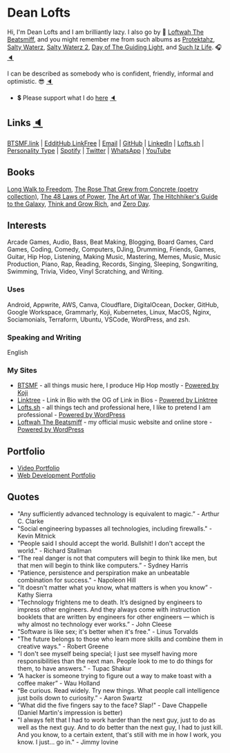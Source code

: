 # Dean Lofts

Hi, I'm Dean Lofts and I am brilliantly lazy. I also go by 🎹 [Loftwah The Beatsmiff](https://btsmf.link), and you might remember me from such albums as [Protektahz](https://www.youtube.com/playlist?list=OLAK5uy_kO8bRKVWIAFGFNDjVkI9NiKtHSsqGEndQ), [Salty Waterz](https://open.spotify.com/album/59eTGkXJYUK6m481rwSES9?si=ANSXBbAWRPSlYqa8ZwnTlw), [Salty Waterz 2](https://open.spotify.com/album/2xhntWeTyDDuk6JVHNsdMK?si=isIwbhPtSbuG51Q5v5EUvw), [Day of The Guiding Light](https://open.spotify.com/album/6IfVVM4fdQZ80OjwMZ1PFN?si=9J-hJyFpT7OaUig17bsUQw), and [Such Iz Life](https://open.spotify.com/album/604EhrF7i400uQmOdhvoge?si=bZYmzg3ASoGDSJj_yzU-iQ). 🎧 [🔈](https://lofts.sh/wp-content/uploads/2021/12/Hi-Im-Dean-Lofts-and-I-am-brilliantly-lazy-I-also-go-by-Loftwah-The-Beatsmiff-and-you-might.mp3)

I can be described as somebody who is confident, friendly, informal and optimistic. 😎 [🔈](https://lofts.sh/wp-content/uploads/2021/12/I-can-be-described-as-somebody-who-is-confident-friendly-informal-and-optimistic.mp3)

- 💲 Please support what I do [here](https://www.paypal.com/paypalme/loftwah/) [🔈](https://lofts.sh/wp-content/uploads/2021/12/Please-support-what-I-do-here.mp3)

## Links [🔈](https://lofts.sh/wp-content/uploads/2021/12/My-links-include-my-blog-my-music-website-called-beatsmiff-dot-link-my-email-address-my.mp3)

[BTSMF.link](https://btsmf.link) | [EdditHub LinkFree](https://linkfree.eddiehub.io/loftwah) | [Email](mailto://dean@deanlofts.xyz/) | [GitHub](https://github.com/loftwah/) | [LinkedIn](https://linkedin.com/in/deanlofts/) | [Lofts.sh](https://lofts.sh) | [Personality Type](https://www.16personalities.com/istp-personality) | [Spotify](https://open.spotify.com/user/1230952597?si=aa83abc2ee9b4615) | [Twitter](https://twitter.com/loftwah) | [WhatsApp](https://wa.me/+61423837782) | [YouTube](https://www.youtube.com/loftwahthebeatsmiff)

## Books

[Long Walk to Freedom](https://en.wikipedia.org/wiki/Long_Walk_to_Freedom), [The Rose That Grew from Concrete (poetry collection)](<https://en.wikipedia.org/wiki/The_Rose_That_Grew_from_Concrete_(poetry_collection)>), [The 48 Laws of Power](https://en.wikipedia.org/wiki/The_48_Laws_of_Power), [The Art of War](https://en.wikipedia.org/wiki/The_Art_of_War), [The Hitchhiker's Guide to the Galaxy](https://en.wikipedia.org/wiki/The_Hitchhiker%27s_Guide_to_the_Galaxy), [Think and Grow Rich](https://en.wikipedia.org/wiki/Think_and_Grow_Rich), and [Zero Day](https://www.goodreads.com/book/show/9763010-zero-day).

## Interests

Arcade Games, Audio, Bass, Beat Making, Blogging, Board Games, Card Games, Coding, Comedy, Computers, DJing, Drumming, Friends, Games, Guitar, Hip Hop, Listening, Making Music, Mastering, Memes, Music, Music Production, Piano, Rap, Reading, Records, Singing, Sleeping, Songwriting, Swimming, Trivia, Video, Vinyl Scratching, and Writing.

### Uses

Android, Appwrite, AWS, Canva, Cloudflare, DigitalOcean, Docker, GitHub, Google Workspace, Grammarly, Koji, Kubernetes, Linux, MacOS, Nginx, Sociamonials, Terraform, Ubuntu, VSCode, WordPress, and zsh.

### Speaking and Writing

English

### My Sites

- [BTSMF](https://btsmf.link) - all things music here, I produce Hip Hop mostly - [Powered by Koji](https://withkoji.com/)
- [Linktree](https://linktr.ee/beatsmiff) - Link in Bio with the OG of Link in Bios - [Powered by Linktree](https://linktr.ee)
- [Lofts.sh](https://lofts.sh) - all things tech and professional here, I like to pretend I am professional - [Powered by WordPress](https://wordpress.org)
- [Loftwah The Beatsmiff](https://beatsmiff.com) - my official music website and online store - [Powered by WordPress](https://wordpress.org)

## Portfolio

- [Video Portfolio](https://www.youtube.com/playlist?list=PLgr1VpT986yP4I9bKEWWWssKL2ajRubPM)
- [Web Development Portfolio](https://lofts.sh/my-portfolio-web/)

## Quotes

- "Any sufficiently advanced technology is equivalent to magic.” - Arthur C. Clarke
- "Social engineering bypasses all technologies, including firewalls." - Kevin Mitnick
- "People said I should accept the world. Bullshit! I don't accept the world." - Richard Stallman
- “The real danger is not that computers will begin to think like men, but that men will begin to think like computers.” - Sydney Harris
- "Patience, persistence and perspiration make an unbeatable combination for success." - Napoleon Hill
- "It doesn't matter what you know, what matters is when you know” - Kathy Sierra
- "Technology frightens me to death. It’s designed by engineers to impress other engineers. And they always come with instruction booklets that are written by engineers for other engineers — which is why almost no technology ever works.” - John Cleese
- "Software is like sex; it's better when it's free." - Linus Torvalds
- "The future belongs to those who learn more skills and combine them in creative ways." - Robert Greene
- "I don't see myself being special; I just see myself having more responsibilities than the next man. People look to me to do things for them, to have answers." - Tupac Shakur
- “A hacker is someone trying to figure out a way to make toast with a coffee maker” - Wau Holland
- “Be curious. Read widely. Try new things. What people call intelligence just boils down to curiosity.” - Aaron Swartz
- "What did the five fingers say to the face? Slap!" - Dave Chappelle (Daniel Martin's impression is better)
- "I always felt that I had to work harder than the next guy, just to do as well as the next guy. And to do better than the next guy, I had to just kill. And you know, to a certain extent, that's still with me in how I work, you know. I just... go in." - Jimmy Iovine
